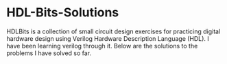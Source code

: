 # HDL-Bits-Solutions

HDLBits is a collection of small circuit design exercises for practicing digital hardware design using Verilog Hardware Description Language (HDL). I have been learning verilog through it. Below are the solutions to the problems I have solved so far.
